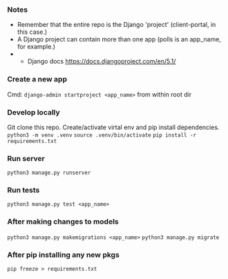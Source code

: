 ### Notes
- Remember that the entire repo is the Django 'project' (client-portal, in this case.)
- A Django project can contain more than one app (polls is an app_name, for example.)
- - Django docs https://docs.djangoproject.com/en/5.1/

### Create a new app
Cmd: `django-admin startproject <app_name>` from within root dir

### Develop locally
Git clone this repo. Create/activate virtal env and pip install dependencies.
`python3 -m venv .venv`
`source .venv/bin/activate`
`pip install -r requirements.txt`

### Run server
`python3 manage.py runserver`

### Run tests
`python3 manage.py test <app_name>`

### After making changes to models
`python3 manage.py makemigrations <app_name>`
`python3 manage.py migrate`

### After pip installing any new pkgs
`pip freeze > requirements.txt`
